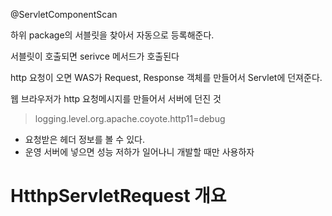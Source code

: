 @ServletComponentScan

하위 package의 서블릿을 찾아서 자동으로 등록해준다.

서블릿이 호출되면 serivce 메서드가 호출된다

http 요청이 오면 WAS가 Request, Response 객체를 만들어서 Servlet에 던져준다.

웹 브라우저가 http 요청메시지를 만들어서 서버에 던진 것

> logging.level.org.apache.coyote.http11=debug

- 요청받은 헤더 정보를 볼 수 있다.
- 운영 서버에 넣으면 성능 저하가 일어나니 개발할 때만 사용하자

# HtthpServletRequest 개요
